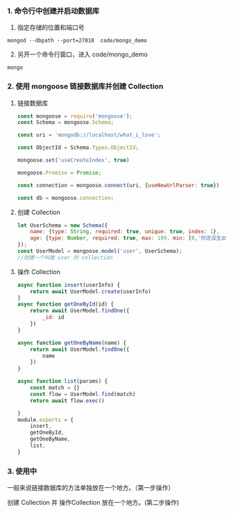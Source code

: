 ### 1. 命令行中创建并启动数据库

1. 指定存储的位置和端口号

```
mongod --dbpath --port=27018  code/mongo_demo 
```

2.  另开一个命令行窗口，进入 code/mongo_demo

```
mongo
```

### 2. 使用 mongoose 链接数据库并创建 Collection

1. 链接数据库

   ```javascript
   const mongoose = require('mongoose');
   const Schema = mongoose.Schema;
   
   const uri = 'mongodb://localhost/what_i_love';
   
   const ObjectId = Schema.Types.ObjectId;
   
   mongoose.set('useCreateIndex', true)
   
   mongoose.Promise = Promise;
   
   const connection = mongoose.connect(uri, {useNewUrlParser: true})
   
   const db = mongoose.connection;
   ```

2. 创建 Collection

   ```javascript
   let UserSchema = new Schema({
       name: {type: String, required: true, unique: true, index: 1},
       age: {type: Number, required: true, max: 199, min: [0,'你还没生出来呢']}
   });
   const UserModel = mongoose.model('user', UserSchema);
   //创建一个叫做 user 的 collection
   ```

3. 操作 Collection

   ```javascript
   async function insert(userInfo) {
       return await UserModel.create(userInfo)
   }
   async function getOneById(id) {
       return await UserModel.findOne({
           _id: id
       })
   }
   
   async function getOneByName(name) {
       return await UserModel.findOne({
           name
       })
   }
   
   async function list(params) {
       const match = {}
       const flow = UserModel.find(match)
       return await flow.exec()
   
   }
   module.exports = {
       insert,
       getOneById,
       getOneByName,
       list,
   }
   ```

### 3. 使用中

 一般来说链接数据库的方法单独放在一个地方。（第一步操作）

创建 Collection 并 操作Collection 放在一个地方。(第二步操作)